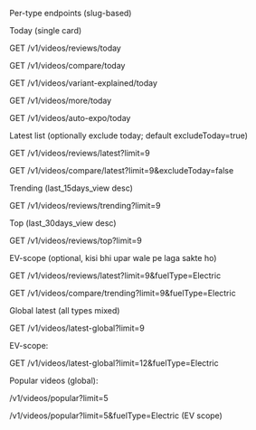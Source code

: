 Per-type endpoints (slug-based)

Today (single card)

GET /v1/videos/reviews/today

GET /v1/videos/compare/today

GET /v1/videos/variant-explained/today

GET /v1/videos/more/today

GET /v1/videos/auto-expo/today

Latest list (optionally exclude today; default excludeToday=true)

GET /v1/videos/reviews/latest?limit=9

GET /v1/videos/compare/latest?limit=9&excludeToday=false

Trending (last_15days_view desc)

GET /v1/videos/reviews/trending?limit=9

Top (last_30days_view desc)

GET /v1/videos/reviews/top?limit=9

EV-scope (optional, kisi bhi upar wale pe laga sakte ho)

GET /v1/videos/reviews/latest?limit=9&fuelType=Electric

GET /v1/videos/compare/trending?limit=9&fuelType=Electric

Global latest (all types mixed)

GET /v1/videos/latest-global?limit=9

EV-scope:

GET /v1/videos/latest-global?limit=12&fuelType=Electric

Popular videos (global):

/v1/videos/popular?limit=5

/v1/videos/popular?limit=5&fuelType=Electric (EV scope)

